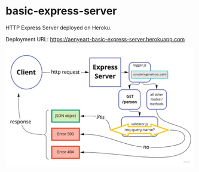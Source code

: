 # basic-express-server

HTTP Express Server deployed on Heroku.

Deployment URL: https://aenyeart-basic-express-server.herokuapp.com

![Data Flow](./lib/UML.jpg)